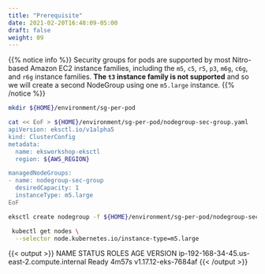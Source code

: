 ```yaml
---
title: "Prerequisite"
date: 2021-02-20T16:48:09-05:00
draft: false
weight: 09
---
```


{{% notice info %}}
Security groups for pods are supported by most Nitro-based Amazon EC2 instance families, including the `m5`, `c5`, `r5`, `p3`, `m6g`, `c6g`, and `r6g` instance families. **The `t3` instance family is not supported** and so we will create a second NodeGroup using one `m5.large` instance.
{{% /notice %}}

```bash
mkdir ${HOME}/environment/sg-per-pod

cat << EoF > ${HOME}/environment/sg-per-pod/nodegroup-sec-group.yaml
apiVersion: eksctl.io/v1alpha5
kind: ClusterConfig
metadata:
  name: eksworkshop-eksctl
  region: ${AWS_REGION}

managedNodeGroups:
- name: nodegroup-sec-group
  desiredCapacity: 1
  instanceType: m5.large
EoF

eksctl create nodegroup -f ${HOME}/environment/sg-per-pod/nodegroup-sec-group.yaml

 kubectl get nodes \
  --selector node.kubernetes.io/instance-type=m5.large
```

{{< output >}}
NAME                                           STATUS   ROLES    AGE     VERSION
ip-192-168-34-45.us-east-2.compute.internal    Ready    <none>   4m57s   v1.17.12-eks-7684af
{{< /output >}}
